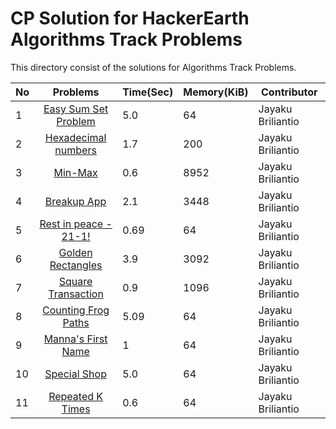 # CP Solution for HackerEarth Algorithms Track Problems

This directory consist of the solutions for Algorithms Track Problems.

|**No**| **Problems**      | **Time(Sec)** | **Memory(KiB)** | **Contributor** |
| ---- |:-----------------:| -------- | ---------- | ----------------- |
| 1 | [Easy Sum Set Problem](./easy_sum_set_problem.py) | 5.0 | 64 | Jayaku Briliantio |
| 2 | [Hexadecimal numbers](./hexadecimal_numbers.c) | 1.7 | 200 | Jayaku Briliantio |
| 3 | [Min-Max](./min_max.py) | 0.6 | 8952 | Jayaku Briliantio |
| 4 | [Breakup App](./breakup_app.py) | 2.1 | 3448 | Jayaku Briliantio |
| 5 | [Rest in peace - 21-1!](./rest_in_peace_21_1.py) | 0.69 | 64 | Jayaku Briliantio |
| 6 | [Golden Rectangles](./golden_rectangles.py) | 3.9 | 3092 | Jayaku Briliantio |
| 7 | [Square Transaction](./square_transaction.cpp) | 0.9 | 1096 | Jayaku Briliantio |
| 8 | [Counting Frog Paths](./counting_frog_paths.c) | 5.09 | 64 | Jayaku Briliantio |
| 9 | [Manna's First Name](./manna_first_name.py) | 1 | 64 | Jayaku Briliantio |
| 10 | [Special Shop](./special_shop.c) | 5.0 | 64 | Jayaku Briliantio |
| 11 | [Repeated K Times](./repeated_k_times.c) | 0.6 | 64 | Jayaku Briliantio |